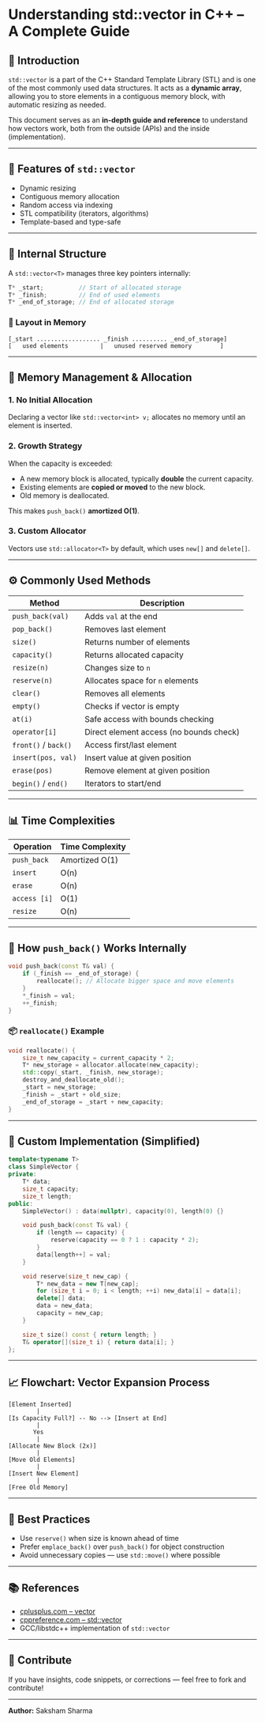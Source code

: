 
# Understanding std::vector in C++ – A Complete Guide

## 📘 Introduction
`std::vector` is a part of the C++ Standard Template Library (STL) and is one of the most commonly used data structures. It acts as a **dynamic array**, allowing you to store elements in a contiguous memory block, with automatic resizing as needed.

This document serves as an **in-depth guide and reference** to understand how vectors work, both from the outside (APIs) and the inside (implementation).

---

## 🚀 Features of `std::vector`
- Dynamic resizing
- Contiguous memory allocation
- Random access via indexing
- STL compatibility (iterators, algorithms)
- Template-based and type-safe

---

## 🧠 Internal Structure
A `std::vector<T>` manages three key pointers internally:

```cpp
T* _start;          // Start of allocated storage
T* _finish;         // End of used elements
T* _end_of_storage; // End of allocated storage
```

### 📐 Layout in Memory
```
[_start .................. _finish .......... _end_of_storage]
[   used elements         |   unused reserved memory        ]
```

---

## 🧱 Memory Management & Allocation

### 1. No Initial Allocation
Declaring a vector like `std::vector<int> v;` allocates no memory until an element is inserted.

### 2. Growth Strategy
When the capacity is exceeded:
- A new memory block is allocated, typically **double** the current capacity.
- Existing elements are **copied or moved** to the new block.
- Old memory is deallocated.

This makes `push_back()` **amortized O(1)**.

### 3. Custom Allocator
Vectors use `std::allocator<T>` by default, which uses `new[]` and `delete[]`.

---

## ⚙️ Commonly Used Methods

| Method                | Description |
|-----------------------|-------------|
| `push_back(val)`      | Adds `val` at the end |
| `pop_back()`          | Removes last element |
| `size()`              | Returns number of elements |
| `capacity()`          | Returns allocated capacity |
| `resize(n)`           | Changes size to `n` |
| `reserve(n)`          | Allocates space for `n` elements |
| `clear()`             | Removes all elements |
| `empty()`             | Checks if vector is empty |
| `at(i)`               | Safe access with bounds checking |
| `operator[i]`         | Direct element access (no bounds check) |
| `front()` / `back()`  | Access first/last element |
| `insert(pos, val)`    | Insert value at given position |
| `erase(pos)`          | Remove element at given position |
| `begin()` / `end()`   | Iterators to start/end |

---

## 📊 Time Complexities

| Operation        | Time Complexity |
|------------------|-----------------|
| `push_back`      | Amortized O(1)  |
| `insert`         | O(n)            |
| `erase`          | O(n)            |
| `access [i]`     | O(1)            |
| `resize`         | O(n)            |

---

## 🔎 How `push_back()` Works Internally

```cpp
void push_back(const T& val) {
    if (_finish == _end_of_storage) {
        reallocate(); // Allocate bigger space and move elements
    }
    *_finish = val;
    ++_finish;
}
```

### 📦 `reallocate()` Example

```cpp
void reallocate() {
    size_t new_capacity = current_capacity * 2;
    T* new_storage = allocator.allocate(new_capacity);
    std::copy(_start, _finish, new_storage);
    destroy_and_deallocate_old();
    _start = new_storage;
    _finish = _start + old_size;
    _end_of_storage = _start + new_capacity;
}
```

---

## 🧪 Custom Implementation (Simplified)

```cpp
template<typename T>
class SimpleVector {
private:
    T* data;
    size_t capacity;
    size_t length;
public:
    SimpleVector() : data(nullptr), capacity(0), length(0) {}

    void push_back(const T& val) {
        if (length == capacity) {
            reserve(capacity == 0 ? 1 : capacity * 2);
        }
        data[length++] = val;
    }

    void reserve(size_t new_cap) {
        T* new_data = new T[new_cap];
        for (size_t i = 0; i < length; ++i) new_data[i] = data[i];
        delete[] data;
        data = new_data;
        capacity = new_cap;
    }

    size_t size() const { return length; }
    T& operator[](size_t i) { return data[i]; }
};
```

---

## 📈 Flowchart: Vector Expansion Process

```
[Element Inserted] 
        |
[Is Capacity Full?] -- No --> [Insert at End]
        |
       Yes
        |
[Allocate New Block (2x)]
        |
[Move Old Elements]
        |
[Insert New Element]
        |
[Free Old Memory]
```

---

## 📌 Best Practices
- Use `reserve()` when size is known ahead of time
- Prefer `emplace_back()` over `push_back()` for object construction
- Avoid unnecessary copies — use `std::move()` where possible

---

## 📚 References
- [cplusplus.com – vector](https://cplusplus.com/reference/vector/vector/)
- [cppreference.com – std::vector](https://en.cppreference.com/w/cpp/container/vector)
- GCC/libstdc++ implementation of `std::vector`

---

## 💬 Contribute
If you have insights, code snippets, or corrections — feel free to fork and contribute!

---

**Author:** Saksham Sharma  
